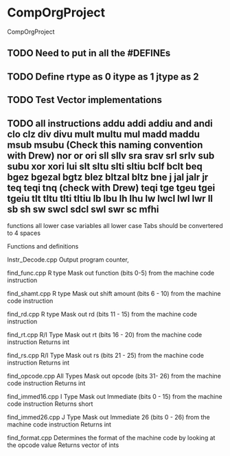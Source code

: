 # CompOrgProject
CompOrgProject

## TODO Need to put in all the #DEFINEs
## TODO Define rtype as 0 itype as 1 jtype as 2 
## TODO Test Vector implementations
## TODO all instructions addu addi addiu and andi clo clz div divu mult multu mul madd maddu msub msubu (Check this naming convention with Drew) nor or ori sll sllv sra srav srl srlv sub subu xor xori lui slt sltu slti sltiu bclf bclt beq bgez bgezal bgtz blez bltzal bltz bne j jal jalr jr teq teqi tnq (check with Drew) teqi tge tgeu tgei tgeiu tlt tltu tlti tltiu lb lbu lh lhu lw lwcl lwl lwr ll sb sh sw swcl sdcl swl swr sc mfhi

functions all lower case
variables all lower case
Tabs should be convertered to 4 spaces
  

Functions and definitions

Instr_Decode.cpp
    Output program counter, 

find_func.cpp
    R type
    Mask out function (bits 0-5) from the machine code instruction

find_shamt.cpp
    R type
    Mask out shift amount (bits 6 - 10) from the machine code instruction

find_rd.cpp
    R type 
    Mask out rd (bits 11 - 15) from the machine code instruction
    

find_rt.cpp
    R/I Type
    Mask out rt (bits 16 - 20) from the machine code instruction
    Returns int
    
find_rs.cpp
    R/I Type
    Mask out rs (bits 21 - 25) from the machine code instruction
    Returns int

find_opcode.cpp
    All Types
    Mask out opcode (bits 31- 26) from the machine code instruction
    Returns int

find_immed16.cpp
    I Type
    Mask out Immediate (bits 0 - 15) from the machine code instruction
    Returns short

find_immed26.cpp
    J Type
    Mask out Immediate 26 (bits 0 - 26) from the machine code instruction
    Returns int

find_format.cpp
    Determines the format of the machine code by looking at the opcode value
    Returns vector of ints
    
